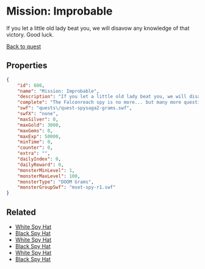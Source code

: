 # Mission: Improbable

If you let a little old lady beat you, we will disavow any knowledge of that victory. Good luck.

[Back to quest](../quests.md)

## Properties

```json
{
    "id": 606,
    "name": "Mission: Improbable",
    "description": "If you let a little old lady beat you, we will disavow any knowledge of that victory. Good luck.",
    "complete": "The Falconreach spy is no more... but many more questions remain!",
    "swf": "quests\/quest-spysaga2-grams.swf",
    "swfX": "none",
    "maxSilver": 0,
    "maxGold": 3000,
    "maxGems": 0,
    "maxExp": 50000,
    "minTime": 0,
    "counter": 0,
    "extra": "",
    "dailyIndex": 0,
    "dailyReward": 0,
    "monsterMinLevel": 1,
    "monsterMaxLevel": 100,
    "monsterType": "DOOM Grams",
    "monsterGroupSwf": "mset-spy-r1.swf"
}
```

## Related

- [White Spy Hat](../items/3845-white-spy-hat.md)
- [Black Spy Hat](../items/3846-black-spy-hat.md)
- [White Spy Hat](../items/3847-white-spy-hat.md)
- [Black Spy Hat](../items/3848-black-spy-hat.md)
- [White Spy Hat](../items/3849-white-spy-hat.md)
- [Black Spy Hat](../items/3850-black-spy-hat.md)


